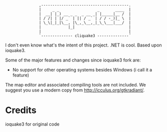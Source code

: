                    ,---------------------------------------.     
                   |     _ _                 _       ____  |
                   |  __| |_) __ _ _  _ __ _| |_____|__ /  |
                   | / /| | |/ _` | || / _` | / / -_)|_ \  |
                   | \_\|_|_|\__, |\_,_\__,_|_\_\___|___/  |
                   |            |_|                        |
                   |                                       |
                   `-------------- cliquake3 --------------´

I don't even know what's the intent of this project. .NET is cool.
Based upon ioquake3.

Some of the major features and changes since ioquake3 fork are:

  * No support for other operating systems besides Windows (i call it a feature)

The map editor and associated compiling tools are not included. We suggest you
use a modern copy from http://icculus.org/gtkradiant/.

# Credits

ioquake3 for original code